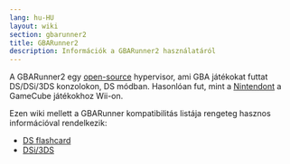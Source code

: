 ```yaml
---
lang: hu-HU
layout: wiki
section: gbarunner2
title: GBARunner2
description: Információk a GBARunner2 használatáról
---
```


A GBARunner2 egy [open-source](https://github.com/Gericom/GBARunner2) hypervisor, ami GBA játékokat futtat DS/DSi/3DS konzolokon, DS módban. Hasonlóan fut, mint a [Nintendont](https://github.com/FIX94/Nintendont) a GameCube játékokhoz Wii-on.

Ezen wiki mellett a GBARunner kompatibilitás listája rengeteg hasznos információval rendelkezik:
- [DS flashcard](https://wiki.gbatemp.net/wiki/GBARunner2)
- [DSi/3DS](https://wiki.gbatemp.net/wiki/GBARunner2/DSi_3DS_Compatibility_List)
